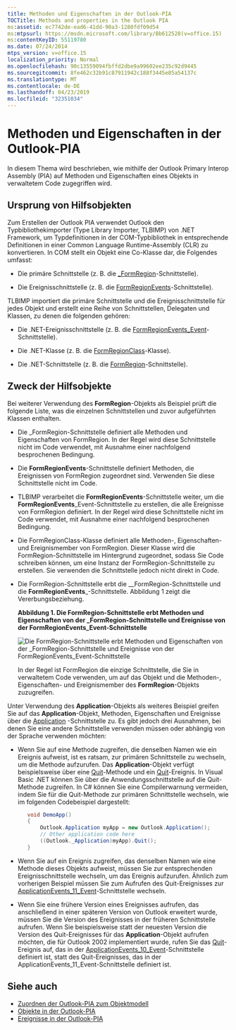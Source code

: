 ```yaml
---
title: Methoden und Eigenschaften in der Outlook-PIA
TOCTitle: Methods and properties in the Outlook PIA
ms:assetid: ec7742de-ead6-41dd-90a3-1280fdf09d54
ms:mtpsurl: https://msdn.microsoft.com/library/Bb612528(v=office.15)
ms:contentKeyID: 55119780
ms.date: 07/24/2014
mtps_version: v=office.15
localization_priority: Normal
ms.openlocfilehash: 90c13559094fbffd2dbe9a99602ee235c92d9445
ms.sourcegitcommit: 8fe462c32b91c87911942c188f3445e85a54137c
ms.translationtype: MT
ms.contentlocale: de-DE
ms.lasthandoff: 04/23/2019
ms.locfileid: "32351034"
---
```

# <a name="methods-and-properties-in-the-outlook-pia"></a>Methoden und Eigenschaften in der Outlook-PIA

In diesem Thema wird beschrieben, wie mithilfe der Outlook Primary Interop Assembly (PIA) auf Methoden und Eigenschaften eines Objekts in verwaltetem Code zugegriffen wird.

## <a name="where-helper-objects-come-from"></a>Ursprung von Hilfsobjekten

Zum Erstellen der Outlook PIA verwendet Outlook den Typbibliothekimporter (Type Library Importer, TLBIMP) von .NET Framework, um Typdefinitionen in der COM-Typbibliothek in entsprechende Definitionen in einer Common Language Runtime-Assembly (CLR) zu konvertieren. In COM stellt ein Objekt eine Co-Klasse dar, die Folgendes umfasst:

- Die primäre Schnittstelle (z. B. die [\_FormRegion](https://msdn.microsoft.com/library/bb645761\(v=office.15\))-Schnittstelle).

- Die Ereignisschnittstelle (z. B. die [FormRegionEvents](https://msdn.microsoft.com/library/bb611940\(v=office.15\))-Schnittstelle).

TLBIMP importiert die primäre Schnittstelle und die Ereignisschnittstelle für jedes Objekt und erstellt eine Reihe von Schnittstellen, Delegaten und Klassen, zu denen die folgenden gehören:

- Die .NET-Ereignisschnittstelle (z. B. die [FormRegionEvents\_Event](https://msdn.microsoft.com/library/bb647619\(v=office.15\))-Schnittstelle).

- Die .NET-Klasse (z. B. die [FormRegionClass](https://msdn.microsoft.com/library/bb624204\(v=office.15\))-Klasse).

- Die .NET-Schnittstelle (z. B. die [FormRegion](https://msdn.microsoft.com/library/bb652633\(v=office.15\))-Schnittstelle).

## <a name="what-the-helper-objects-are-for"></a>Zweck der Hilfsobjekte

Bei weiterer Verwendung des **FormRegion**-Objekts als Beispiel prüft die folgende Liste, was die einzelnen Schnittstellen und zuvor aufgeführten Klassen enthalten.

- Die \_FormRegion-Schnittstelle definiert alle Methoden und Eigenschaften von FormRegion. In der Regel wird diese Schnittstelle nicht im Code verwendet, mit Ausnahme einer nachfolgend besprochenen Bedingung.

- Die **FormRegionEvents**-Schnittstelle definiert Methoden, die Ereignissen von FormRegion zugeordnet sind. Verwenden Sie diese Schnittstelle nicht im Code.

- TLBIMP verarbeitet die **FormRegionEvents**-Schnittstelle weiter, um die **FormRegionEvents**\_Event-Schnittstelle zu erstellen, die alle Ereignisse von FormRegion definiert. In der Regel wird diese Schnittstelle nicht im Code verwendet, mit Ausnahme einer nachfolgend besprochenen Bedingung.

- Die FormRegionClass-Klasse definiert alle Methoden-, Eigenschaften- und Ereignismember von FormRegion. Dieser Klasse wird die FormRegion-Schnittstelle im Hintergrund zugeordnet, sodass Sie Code schreiben können, um eine Instanz der FormRegion-Schnittstelle zu erstellen. Sie verwenden die Schnittstelle jedoch nicht direkt in Code.

- Die FormRegion-Schnittstelle erbt die \__FormRegion-Schnittstelle und die **FormRegionEvents**\_-Schnittstelle. Abbildung 1 zeigt die Vererbungsbeziehung.
    
  **Abbildung 1. Die FormRegion-Schnittstelle erbt Methoden und Eigenschaften von der \_FormRegion-Schnittstelle und Ereignisse von der FormRegionEvents\_Event-Schnittstelle**

  ![Die FormRegion-Schnittstelle erbt Methoden und Eigenschaften von der _FormRegion-Schnittstelle und Ereignisse von der FormRegionEvents_Event-Schnittstelle](media/pia-form-region-interface.gif)
    
  In der Regel ist FormRegion die einzige Schnittstelle, die Sie in verwaltetem Code verwenden, um auf das Objekt und die Methoden-, Eigenschaften- und Ereignismember des **FormRegion**-Objekts zuzugreifen.

Unter Verwendung des **Application**-Objekts als weiteres Beispiel greifen Sie auf das **Application**-Objekt, Methoden, Eigenschaften und Ereignisse über die [Application](https://msdn.microsoft.com/library/bb646615\(v=office.15\)) -Schnittstelle zu. Es gibt jedoch drei Ausnahmen, bei denen Sie eine andere Schnittstelle verwenden müssen oder abhängig von der Sprache verwenden möchten:

- Wenn Sie auf eine Methode zugreifen, die denselben Namen wie ein Ereignis aufweist, ist es ratsam, zur primären Schnittstelle zu wechseln, um die Methode aufzurufen. Das **Application**-Objekt verfügt beispielsweise über eine [Quit](https://msdn.microsoft.com/library/bb646614\(v=office.15\))-Methode und ein [Quit](https://msdn.microsoft.com/library/bb622595\(v=office.15\))-Ereignis. In Visual Basic .NET können Sie über die Anwendungsschnittstelle auf die Quit-Methode zugreifen. In C\# können Sie eine Compilerwarnung vermeiden, indem Sie für die Quit-Methode zur primären Schnittstelle wechseln, wie im folgenden Codebeispiel dargestellt:
    
   ```csharp
      void DemoApp()
      {
          Outlook.Application myApp = new Outlook.Application();
          // Other application code here
          ((Outlook._Application)myApp).Quit();
      }
   ```

- Wenn Sie auf ein Ereignis zugreifen, das denselben Namen wie eine Methode dieses Objekts aufweist, müssen Sie zur entsprechenden Ereignisschnittstelle wechseln, um das Ereignis aufzurufen. Ähnlich zum vorherigen Beispiel müssen Sie zum Aufrufen des Quit-Ereignisses zur [ApplicationEvents\_11\_Event](https://msdn.microsoft.com/library/bb622725\(v=office.15\))-Schnittstelle wechseln.

- Wenn Sie eine frühere Version eines Ereignisses aufrufen, das anschließend in einer späteren Version von Outlook erweitert wurde, müssen Sie die Version des Ereignisses in der früheren Schnittstelle aufrufen. Wenn Sie beispielsweise statt der neuesten Version die Version des Quit-Ereignisses für das **Application**-Objekt aufrufen möchten, die für Outlook 2002 implementiert wurde, rufen Sie das [Quit](https://msdn.microsoft.com/library/bb609660\(v=office.15\))-Ereignis auf, das in der [ApplicationEvents\_10\_Event](https://msdn.microsoft.com/library/bb610098\(v=office.15\))-Schnittstelle definiert ist, statt des Quit-Ereignisses, das in der ApplicationEvents\_11\_Event-Schnittstelle definiert ist.

## <a name="see-also"></a>Siehe auch

- [Zuordnen der Outlook-PIA zum Objektmodell](relating-the-outlook-pia-with-the-object-model.md)
- [Objekte in der Outlook-PIA](objects-in-the-outlook-pia.md)
- [Ereignisse in der Outlook-PIA](events-in-the-outlook-pia.md)

